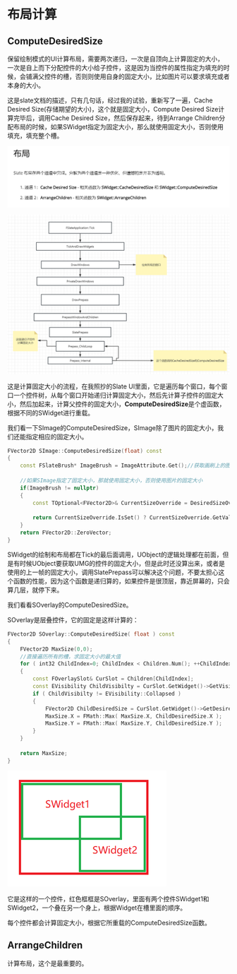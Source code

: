 # 布局计算

## ComputeDesiredSize



保留绘制模式的UI计算布局，需要两次递归，一次是自顶向上计算固定的大小，一次是自上而下分配控件的大小给子控件，这是因为当控件的属性指定为填充的时候，会铺满父控件的槽，否则则使用自身的固定大小，比如图片可以要求填充或者本身的大小。



这是slate文档的描述，只有几句话，经过我的试验，重新写了一遍，Cache Desired Size(存储期望的大小)，这个就是固定大小，Compute Desired Size计算完毕后，调用Cache Desired Size，然后保存起来，待到Arrange Children分配布局的时候，如果SWidget指定为固定大小，那么就使用固定大小，否则使用填充，填充整个槽。

![](_static/Image/Slate/LayoutCalculate.png)

![](_static/Image/Slate/SlatePrepass.png)

这是计算固定大小的流程，在我照抄的Slate UI里面，它是遍历每个窗口，每个窗口一个控件树，从每个窗口开始递归计算固定大小，然后先计算子控件的固定大小，然后加起来，计算父控件的固定大小，**ComputeDesiredSize**是个虚函数，根据不同的SWidget进行重载。



我们看一下SImage的ComputeDesiredSize，SImage除了图片的固定大小，我们还能指定相应的固定大小。

```c++
FVector2D SImage::ComputeDesiredSize(float) const
{
	const FSlateBrush* ImageBrush = ImageAttribute.Get();//获取画刷上的图片
    
    //如果SImage指定了固定大小，那就使用固定大小，否则使用图片的固定大小
	if(ImageBrush != nullptr)
    {
        const TOptional<FVector2D>& CurrentSizeOverride = DesiredSizeOverrideAttribute.Get();
        
        return CurrentSizeOverride.IsSet() ? CurrentSizeOverride.GetValue() : ImageBrush->ImageSize;
    }
    return FVector2D::ZeroVector;
}
```



SWidget的绘制和布局都在Tick的最后面调用，UObject的逻辑处理都在前面，但是有时候UObject要获取UMG的控件的固定大小，但是此时还没算出来，或者是使用的上一帧的固定大小，调用SlatePrepass可以解决这个问题，不要太担心这个函数的性能，因为这个函数是递归算的，如果控件是很顶层，靠近屏幕的，只会算几层，就停下来。



我们看看SOverlay的ComputeDesiredSize。

SOverlay是层叠控件，它的固定是这样计算的：

```c++
FVector2D SOverlay::ComputeDesiredSize( float ) const
{
	FVector2D MaxSize(0,0);
    //直接遍历所有的槽，求固定大小的最大值
	for ( int32 ChildIndex=0; ChildIndex < Children.Num(); ++ChildIndex )
	{
		const FOverlaySlot& CurSlot = Children[ChildIndex];
		const EVisibility ChildVisibilty = CurSlot.GetWidget()->GetVisibility();
		if ( ChildVisibilty != EVisibility::Collapsed )
		{
			FVector2D ChildDesiredSize = CurSlot.GetWidget()->GetDesiredSize() + CurSlot.GetPadding().GetDesiredSize();
			MaxSize.X = FMath::Max( MaxSize.X, ChildDesiredSize.X );
			MaxSize.Y = FMath::Max( MaxSize.Y, ChildDesiredSize.Y );
		}
	}

	return MaxSize;
}
```

![](_static/Image/Slate/SOverlayIllustration.png)

它是这样的一个控件，红色框框是SOverlay，里面有两个控件SWidget1和SWidget2，一个叠在另一个身上，根据Widget在槽里面的顺序。



每个控件都会计算固定大小，根据它所重载的ComputeDesiredSize函数。



## ArrangeChildren

计算布局，这个是最重要的。





























